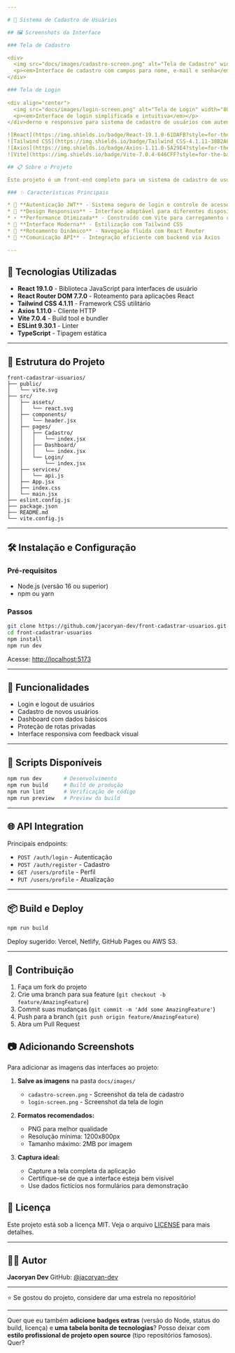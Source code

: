 ```yaml
---

# 👤 Sistema de Cadastro de Usuários

## 🖼️ Screenshots da Interface

### Tela de Cadastro

<div>
  <img src="docs/images/cadastro-screen.png" alt="Tela de Cadastro" width="800"/>
  <p><em>Interface de cadastro com campos para nome, e-mail e senha</em></p>
</div>

### Tela de Login
    
<div align="center">
  <img src="docs/images/login-screen.png" alt="Tela de Login" width="800"/>
  <p><em>Interface de login simplificada e intuitiva</em></p>
</div>derno e responsivo para sistema de cadastro de usuários com autenticação JWT, construído com React, Tailwind CSS e Axios.

![React](https://img.shields.io/badge/React-19.1.0-61DAFB?style=for-the-badge&logo=react&logoColor=white)
![Tailwind CSS](https://img.shields.io/badge/Tailwind_CSS-4.1.11-38B2AC?style=for-the-badge&logo=tailwind-css&logoColor=white)
![Axios](https://img.shields.io/badge/Axios-1.11.0-5A29E4?style=for-the-badge&logo=axios&logoColor=white)
![Vite](https://img.shields.io/badge/Vite-7.0.4-646CFF?style=for-the-badge&logo=vite&logoColor=white)

## 📋 Sobre o Projeto

Este projeto é um front-end completo para um sistema de cadastro de usuários, desenvolvido com foco na experiência do usuário e segurança. Utiliza autenticação JWT para garantir a proteção das informações dos usuários e oferece uma interface moderna, intuitiva e minimalista.

### ✨ Características Principais

* 🔐 **Autenticação JWT** - Sistema seguro de login e controle de acesso
* 📱 **Design Responsivo** - Interface adaptável para diferentes dispositivos
* ⚡ **Performance Otimizada** - Construído com Vite para carregamento rápido
* 🎨 **Interface Moderna** - Estilização com Tailwind CSS
* 🔄 **Roteamento Dinâmico** - Navegação fluida com React Router
* 📡 **Comunicação API** - Integração eficiente com backend via Axios

---
```


## 🚀 Tecnologias Utilizadas

* **React 19.1.0** - Biblioteca JavaScript para interfaces de usuário
* **React Router DOM 7.7.0** - Roteamento para aplicações React
* **Tailwind CSS 4.1.11** - Framework CSS utilitário
* **Axios 1.11.0** - Cliente HTTP
* **Vite 7.0.4** - Build tool e bundler
* **ESLint 9.30.1** - Linter
* **TypeScript** - Tipagem estática

---

## 📁 Estrutura do Projeto

```
front-cadastrar-usuarios/
├── public/
│   └── vite.svg
├── src/
│   ├── assets/
│   │   └── react.svg
│   ├── components/
│   │   └── header.jsx
│   ├── pages/
│   │   ├── Cadastro/
│   │   │   └── index.jsx
│   │   ├── Dashboard/
│   │   │   └── index.jsx
│   │   └── Login/
│   │       └── index.jsx
│   ├── services/
│   │   └── api.js
│   ├── App.jsx
│   ├── index.css
│   └── main.jsx
├── eslint.config.js
├── package.json
├── README.md
└── vite.config.js
```

---

## 🛠️ Instalação e Configuração

### Pré-requisitos

* Node.js (versão 16 ou superior)
* npm ou yarn

### Passos

```bash
git clone https://github.com/jacoryan-dev/front-cadastrar-usuarios.git
cd front-cadastrar-usuarios
npm install
npm run dev
```

Acesse: [http://localhost:5173](http://localhost:5173)

---

## 📱 Funcionalidades

* Login e logout de usuários
* Cadastro de novos usuários
* Dashboard com dados básicos
* Proteção de rotas privadas
* Interface responsiva com feedback visual

---

## 🧪 Scripts Disponíveis

```bash
npm run dev       # Desenvolvimento
npm run build     # Build de produção
npm run lint      # Verificação de código
npm run preview   # Preview da build
```

---

## 🌐 API Integration

Principais endpoints:

* `POST /auth/login` - Autenticação
* `POST /auth/register` - Cadastro
* `GET /users/profile` - Perfil
* `PUT /users/profile` - Atualização

---

## 📦 Build e Deploy

```bash
npm run build
```

Deploy sugerido: Vercel, Netlify, GitHub Pages ou AWS S3.

---

## 🤝 Contribuição

1. Faça um fork do projeto
2. Crie uma branch para sua feature (`git checkout -b feature/AmazingFeature`)
3. Commit suas mudanças (`git commit -m 'Add some AmazingFeature'`)
4. Push para a branch (`git push origin feature/AmazingFeature`)
5. Abra um Pull Request

## 📷 Adicionando Screenshots

Para adicionar as imagens das interfaces ao projeto:

1. **Salve as imagens** na pasta `docs/images/`

   - `cadastro-screen.png` - Screenshot da tela de cadastro
   - `login-screen.png` - Screenshot da tela de login

2. **Formatos recomendados:**

   - PNG para melhor qualidade
   - Resolução mínima: 1200x800px
   - Tamanho máximo: 2MB por imagem

3. **Captura ideal:**
   - Capture a tela completa da aplicação
   - Certifique-se de que a interface esteja bem visível
   - Use dados fictícios nos formulários para demonstração

## 📄 Licença

Este projeto está sob a licença MIT. Veja o arquivo [LICENSE](LICENSE) para mais detalhes.

---

## 👨‍💻 Autor

**Jacoryan Dev**
GitHub: [@jacoryan-dev](https://github.com/jacoryan-dev)

---

⭐ Se gostou do projeto, considere dar uma estrela no repositório!

---

Quer que eu também **adicione badges extras** (versão do Node, status do build, licença) e **uma tabela bonita de tecnologias**?
Posso deixar com **estilo profissional de projeto open source** (tipo repositórios famosos). Quer?
